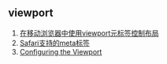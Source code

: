 ## viewport
1. [在移动浏览器中使用viewport元标签控制布局](https://developer.mozilla.org/zh-CN/docs/Mobile/Viewport_meta_tag)
1. [Safari支持的meta标签](https://developer.apple.com/library/safari/documentation/AppleApplications/Reference/SafariHTMLRef/Articles/MetaTags.html)
1. [Configuring the Viewport](https://developer.apple.com/library/safari/documentation/AppleApplications/Reference/SafariWebContent/UsingtheViewport/UsingtheViewport.html)
